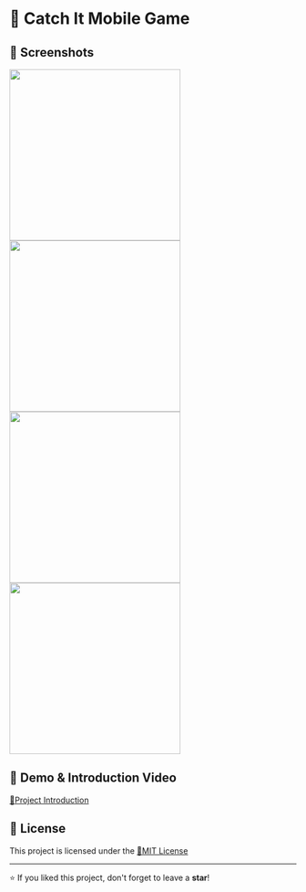 # 📌 Catch It Mobile Game

## 📸 Screenshots

<img src="https://github.com/user-attachments/assets/2910510e-bc95-4dcb-a5df-4d22f7fe5cc2" width="300">
<img src="https://github.com/user-attachments/assets/c8efafb1-a0a3-463d-ad70-92f4bcc7a920" width="300">
<img src="https://github.com/user-attachments/assets/9fd91942-a0f6-4522-9fcd-4d28903bb332" width="300">
<img src="https://github.com/user-attachments/assets/e20c980f-5975-47e1-9a90-1e38b05189f7" width="300">

## 🎥 Demo & Introduction Video

[🔹Project Introduction](https://www.youtube.com/watch?v=7VbQ3GpNsFM)

## 📄 License

This project is licensed under the [🔹MIT License](https://github.com/Cyberobo/Catch-It-Mobile-Game/blob/main/License.txt)

---

⭐ If you liked this project, don't forget to leave a **star**!
